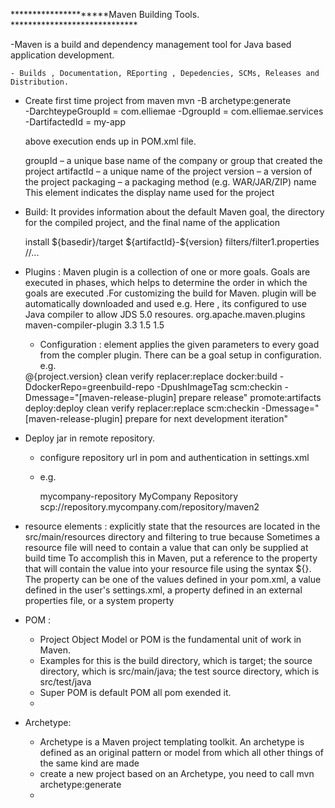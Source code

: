 *********************Maven Building Tools. *****************************


-Maven is a build and dependency management tool for Java based application development.

	- Builds , Documentation, REporting , Depedencies, SCMs, Releases and Distribution.

- Create first time project from maven
  mvn -B archetype:generate \
  -DarchteypeGroupId = com.elliemae
  -DgroupId = com.elliemae.services
  -DartifactedId = my-app

  above execution ends up in POM.xml file.

  groupId – a unique base name of the company or group that created the project
  artifactId – a unique name of the project
  version – a version of the project
  packaging – a packaging method (e.g. WAR/JAR/ZIP)
  name This element indicates the display name used for the project

- Build:  It provides information about the default Maven goal, the directory for the compiled project, and the final name of the application

  	<build>
  		<defaultGoal>install</defaultGoal>
  		<directory>${basedir}/target</directory>
  		<finalName>${artifactId}-${version}</finalName>
  		<filters>
  		  <filter>filters/filter1.properties</filter>
  		</filters>
  		//...
  	</build>

- Plugins : Maven plugin is a collection of one or more goals. Goals are executed in phases, which helps to determine the order in which the goals are executed .For customizing the build for Maven. plugin will be automatically downloaded and used
  e.g. Here , its configured to use Java compiler to allow JDS 5.0 resoures.
  <build>
  <plugins>
  <plugin>
  <groupId>org.apache.maven.plugins</groupId>
  <artifactId>maven-compiler-plugin</artifactId>
  <version>3.3</version>
  <configuration>
  <source>1.5</source>
  <target>1.5</target>
  </configuration>
  </plugin>
  </plugins>
  </build>

  	- Configuration : element applies the given parameters to every goad from the compler plugin. There can be a goal setup in configuration.
  	e.g. 
  	 <configuration>
         <tagNameFormat>@{project.version}</tagNameFormat>
         <preparationGoals>clean verify replacer:replace docker:build -DdockerRepo=greenbuild-repo -DpushImageTag scm:checkin -Dmessage="[maven-release-plugin] prepare release" promote:artifacts deploy:deploy</preparationGoals>
         <completionGoals>clean verify replacer:replace scm:checkin -Dmessage="[maven-release-plugin] prepare for next development iteration"</completionGoals>
       </configuration>

- Deploy jar in remote repository.
    - configure repository url in pom and authentication in settings.xml
    - e.g.

       <distributionManagement>
      	<repository>
      	  <id>mycompany-repository</id>
      	  <name>MyCompany Repository</name>
      	  <url>scp://repository.mycompany.com/repository/maven2</url>
      	</repository>
        </distributionManagement>

- resource elements : explicitly state that the resources are located in the src/main/resources directory and filtering to true because Sometimes a resource file will need to contain a value that can only be supplied at build time  To accomplish this in Maven, put a reference to the property that will contain the value into your resource file using the syntax ${<property name>}. The property can be one of the values defined in your pom.xml, a value defined in the user's settings.xml, a property defined in an external properties file, or a system property


- POM :
    - Project Object Model or POM is the fundamental unit of work in Maven.
    -  Examples for this is the build directory, which is target; the source directory, which is src/main/java; the test source directory, which is src/test/java
    -  Super POM is default POM all pom exended it.
    -
- Archetype:
    - Archetype is a Maven project templating toolkit. An archetype is defined as an original pattern or model from which all other things of the same kind are made
    -  create a new project based on an Archetype, you need to call mvn archetype:generate
    -
	